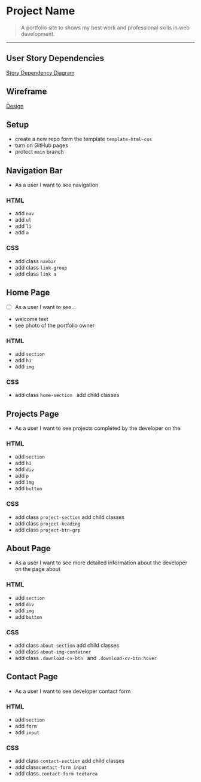 # Project Name

> A portfolio site to shows my best work and professional skills in web
> development.

---

## User Story Dependencies

[Story Dependency Diagram](user-personas.md)

## Wireframe

[Design](../planning/design.md)

## Setup

- create a new repo form the template `template-html-css`
- turn on GitHub pages
- protect `main` branch

## Navigation Bar

- As a user I want to see navigation

### HTML

- add `nav`
- add `ul`
- add `li`
- add `a`

### CSS

- add class `navbar`
- add class `link-group`
- add class `link a`

## Home Page

- [ ] As a user I want to see...
- welcome text
- see photo of the portfolio owner

### HTML

- add `section`
- add `h1`
- add `img`

### CSS

- add class `home-section ` add child classes

## Projects Page

- As a user I want to see projects completed by the developer on the

### HTML

- add `section`
- add `h1`
- add `div`
- add `p`
- add `img`
- add `button`

### CSS

- add class `project-section` add child classes
- add class `project-heading`
- add class `project-btn-grp`

## About Page

- As a user I want to see more detailed information about the developer on the
  page about

### HTML

- add `section`
- add `div`
- add `img`
- add `button`

### CSS

- add class `about-section` add child classes
- add class `about-img-container`
- add class `.download-cv-btn ` and `.download-cv-btn:hover`

## Contact Page

- As a user I want to see developer contact form

### HTML

- add `section`
- add `form`
- add `input`

### CSS

- add class `contact-section` add child classes
- add class`contact-form input`
- add class`.contact-form textarea`
